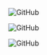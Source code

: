 ![GitHub](https://img.shields.io/badge/1%3A%20Heathrow%20T4%20%26%202%2C3-2%20Mins-blue) &nbsp;

![GitHub](https://img.shields.io/badge/2%3A%20Rayners%20Lane%20%20%E3%85%A4%E3%85%A4-5%20Mins-blue) &nbsp;

![GitHub](https://img.shields.io/badge/3%3A%20Heathrow%20T2%2C3%20%26%205-7%20Mins-blue) &nbsp;
